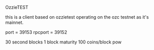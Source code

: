 

OzzieTEST 

this is a client based on ozzietest operating on the ozc testnet as it's mainnet.

port = 39153
rpcport = 39152



30 second blocks
1 block maturity
100 coins/block pow